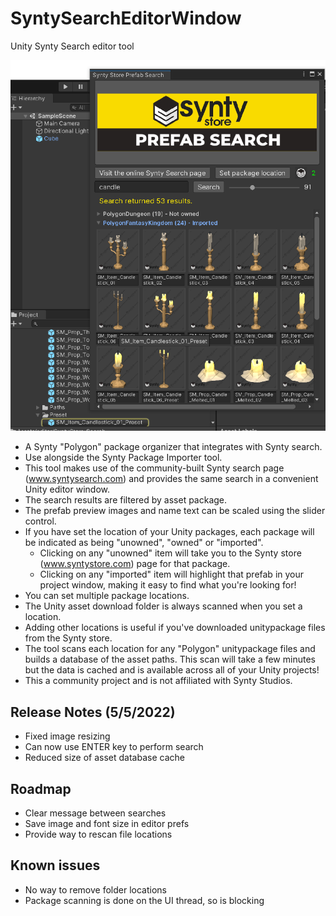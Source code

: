 # SyntySearchEditorWindow
Unity Synty Search editor tool

![Synty Search Screenshot](https://github.com/pixelshenanigans/SyntySearchEditorWindow/blob/main/EditorWindow.png?raw=true)

- A Synty "Polygon" package organizer that integrates with Synty search.
- Use alongside the Synty Package Importer tool.
- This tool makes use of the community-built Synty search page (www.syntysearch.com) and provides the same search in a convenient Unity editor window.
- The search results are filtered by asset package.
- The prefab preview images and name text can be scaled using the slider control. 
- If you have set the location of your Unity packages, each package will be indicated as being "unowned", "owned" or "imported".
  - Clicking on any "unowned" item will take you to the Synty store (www.syntystore.com) page for that package.
  - Clicking on any "imported" item will highlight that prefab in your project window, making it easy to find what you're looking for!
- You can set multiple package locations.
- The Unity asset download folder is always scanned when you set a location.
- Adding other locations is useful if you've downloaded unitypackage files from the Synty store.
- The tool scans each location for any "Polygon" unitypackage files and builds a database of the asset paths. This scan will take a few minutes but the data is cached and is available across all of your Unity projects!
- This a community project and is not affiliated with Synty Studios.

Release Notes (5/5/2022)
------------------------

- Fixed image resizing
- Can now use ENTER key to perform search
- Reduced size of asset database cache

Roadmap
-------
- Clear message between searches
- Save image and font size in editor prefs
- Provide way to rescan file locations

Known issues
------------
- No way to remove folder locations
- Package scanning is done on the UI thread, so is blocking